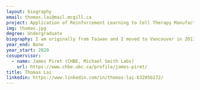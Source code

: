 ```yaml
---
layout: biography
email: thomas.lai@mail.mcgill.ca
project: Application of Reinforcement Learning to Cell Therapy Manufacturing
img: thomas.jpg
degree: Undergraduate
biography: I am originally from Taiwan and I moved to Vancouver in 2013. I am now pursuing a Bachelor’s degree in Bioengineering at McGill University. My research project consists of building a reinforcement learning controller to control T-cell culture experiments.
year_end: None
year_start: 2020
cosupervisor:
  - name: James Piret (CHBE, Michael Smith Labs)
    url: https://www.chbe.ubc.ca/profile/james-piret/
title: Thomas Lai
linkedin: https://www.linkedin.com/in/thomas-lai-b3205b172/
---
```


